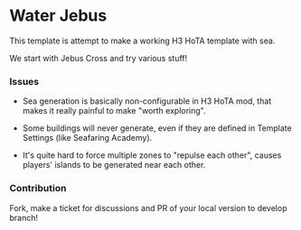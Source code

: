 # Water Jebus

This template is attempt to make a working H3 HoTA template with sea.

We start with Jebus Cross and try various stuff!

### Issues

- Sea generation is basically non-configurable in H3 HoTA mod, that makes it really painful to make "worth exploring".

- Some buildings will never generate, even if they are defined in Template Settings (like Seafaring Academy). 

- It's quite hard to force multiple zones to "repulse each other", causes players' islands to be generated near each other. 


### Contribution

Fork, make a ticket for discussions and PR of your local version to develop branch!
